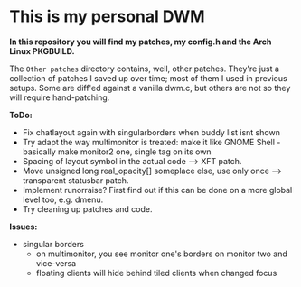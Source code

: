 This is my personal DWM
=========

**In this repository you will find my patches, my config.h and the Arch Linux PKGBUILD.**

The `Other patches` directory contains, well, other patches. They're just a collection of patches I saved up over time; most of them I used in previous setups. Some are diff'ed against a vanilla dwm.c, but others are not so they will require hand-patching.

**ToDo:**
* Fix chatlayout again with singularborders when buddy list isnt shown
* Try adapt the way multimonitor is treated: make it like GNOME Shell - basically make monitor2 one, single tag on its own
* Spacing of layout symbol in the actual code --> XFT patch.
* Move unsigned long real_opacity[] someplace else, use only once --> transparent statusbar patch. 
* Implement runorraise? First find out if this can be done on a more global level too, e.g. dmenu.
* Try cleaning up patches and code.

**Issues:**
* singular borders
	* on multimonitor, you see monitor one's borders on monitor two and vice-versa
	* floating clients will hide behind tiled clients when changed focus
